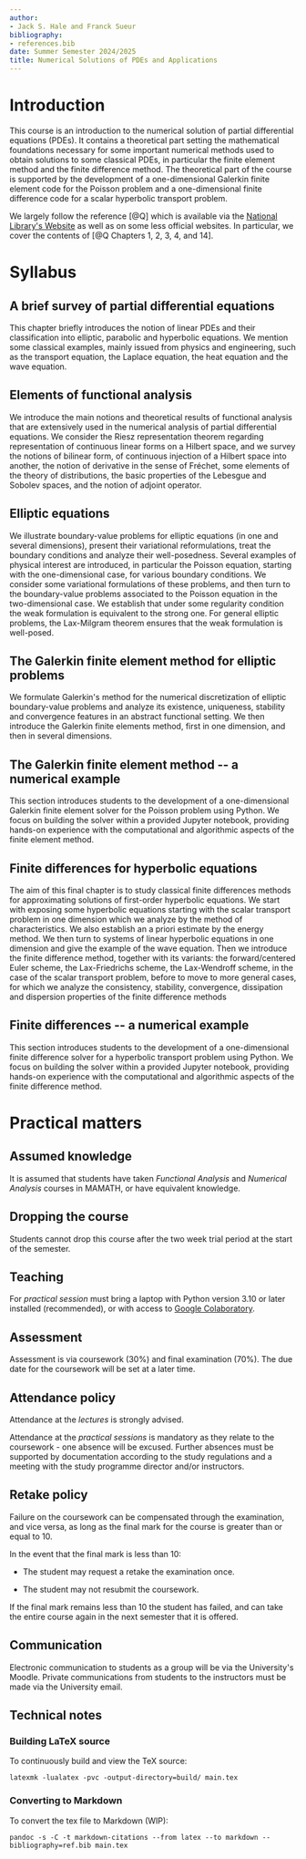 ```yaml
---
author:
- Jack S. Hale and Franck Sueur
bibliography:
- references.bib
date: Summer Semester 2024/2025
title: Numerical Solutions of PDEs and Applications
---
```


# Introduction

This course is an introduction to the numerical solution of partial
differential equations (PDEs). It contains a theoretical part setting
the mathematical foundations necessary for some important numerical
methods used to obtain solutions to some classical PDEs, in particular
the finite element method and the finite difference method. The
theoretical part of the course is supported by the development of a
one-dimensional Galerkin finite element code for the Poisson problem and
a one-dimensional finite difference code for a scalar hyperbolic
transport problem.

We largely follow the reference [@Q] which is available via the
[National Library's Website](https://a-z.lu) as well as on some less
official websites. In particular, we cover the contents of [@Q Chapters
1, 2, 3, 4, and 14].

# Syllabus

## A brief survey of partial differential equations

This chapter briefly introduces the notion of linear PDEs and their
classification into elliptic, parabolic and hyperbolic equations. We
mention some classical examples, mainly issued from physics and
engineering, such as the transport equation, the Laplace equation, the
heat equation and the wave equation.

## Elements of functional analysis

We introduce the main notions and theoretical results of functional
analysis that are extensively used in the numerical analysis of partial
differential equations. We consider the Riesz representation theorem
regarding representation of continuous linear forms on a Hilbert space,
and we survey the notions of bilinear form, of continuous injection of a
Hilbert space into another, the notion of derivative in the sense of
Fréchet, some elements of the theory of distributions, the basic
properties of the Lebesgue and Sobolev spaces, and the notion of adjoint
operator.

## Elliptic equations

We illustrate boundary-value problems for elliptic equations (in one and
several dimensions), present their variational reformulations, treat the
boundary conditions and analyze their well-posedness. Several examples
of physical interest are introduced, in particular the Poisson equation,
starting with the one-dimensional case, for various boundary conditions.
We consider some variational formulations of these problems, and then
turn to the boundary-value problems associated to the Poisson equation
in the two-dimensional case. We establish that under some regularity
condition the weak formulation is equivalent to the strong one. For
general elliptic problems, the Lax-Milgram theorem ensures that the weak
formulation is well-posed.

## The Galerkin finite element method for elliptic problems

We formulate Galerkin's method for the numerical discretization of
elliptic boundary-value problems and analyze its existence, uniqueness,
stability and convergence features in an abstract functional setting. We
then introduce the Galerkin finite elements method, first in one
dimension, and then in several dimensions.

## The Galerkin finite element method -- a numerical example

This section introduces students to the development of a one-dimensional
Galerkin finite element solver for the Poisson problem using Python. We
focus on building the solver within a provided Jupyter notebook,
providing hands-on experience with the computational and algorithmic
aspects of the finite element method.

## Finite differences for hyperbolic equations

The aim of this final chapter is to study classical finite differences
methods for approximating solutions of first-order hyperbolic equations.
We start with exposing some hyperbolic equations starting with the
scalar transport problem in one dimension which we analyze by the method
of characteristics. We also establish an a priori estimate by the energy
method. We then turn to systems of linear hyperbolic equations in one
dimension and give the example of the wave equation. Then we introduce
the finite difference method, together with its variants: the
forward/centered Euler scheme, the Lax-Friedrichs scheme, the
Lax-Wendroff scheme, in the case of the scalar transport problem, before
to move to more general cases, for which we analyze the consistency,
stability, convergence, dissipation and dispersion properties of the
finite difference methods

## Finite differences -- a numerical example

This section introduces students to the development of a one-dimensional
finite difference solver for a hyperbolic transport problem using
Python. We focus on building the solver within a provided Jupyter
notebook, providing hands-on experience with the computational and
algorithmic aspects of the finite difference method.

# Practical matters

## Assumed knowledge

It is assumed that students have taken *Functional Analysis* and
*Numerical Analysis* courses in MAMATH, or have equivalent knowledge.

## Dropping the course

Students cannot drop this course after the two week trial period at the
start of the semester.

## Teaching

For *practical session* must bring a laptop with Python version 3.10 or
later installed (recommended), or with access to [Google
Colaboratory](https://colab.research.google.com).

## Assessment

Assessment is via coursework (30%) and final examination (70%). The due
date for the coursework will be set at a later time.

## Attendance policy

Attendance at the *lectures* is strongly advised.

Attendance at the *practical sessions* is mandatory as they relate to
the coursework - one absence will be excused. Further absences must be
supported by documentation according to the study regulations and a
meeting with the study programme director and/or instructors.

## Retake policy

Failure on the coursework can be compensated through the examination,
and vice versa, as long as the final mark for the course is greater than
or equal to 10.

In the event that the final mark is less than 10:

-   The student may request a retake the examination once.

-   The student may not resubmit the coursework.

If the final mark remains less than 10 the student has failed, and can
take the entire course again in the next semester that it is offered.

## Communication

Electronic communication to students as a group will be via the
University's Moodle. Private communications from students to the
instructors must be made via the University email.

## Technical notes

### Building LaTeX source

To continuously build and view the TeX source:

    latexmk -lualatex -pvc -output-directory=build/ main.tex

### Converting to Markdown

To convert the tex file to Markdown (WIP):

    pandoc -s -C -t markdown-citations --from latex --to markdown --bibliography=ref.bib main.tex
